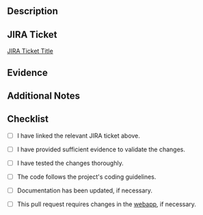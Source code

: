 ## Description

<!-- Provide a brief overview of the changes introduced by this pull request. -->

## JIRA Ticket

<!-- Use the example below to reference the ticket -->
[JIRA Ticket Title](https://your-jira-instance.com/browse/PROJECT-123)

## Evidence

<!-- Please provide evidence that supports the changes made in this pull request. This could include screenshots, links to design documents, test results, etc. -->

## Additional Notes

<!-- Any additional information or context that would be helpful for reviewers or future reference. -->

## Checklist

- [ ] I have linked the relevant JIRA ticket above.
- [ ] I have provided sufficient evidence to validate the changes.
- [ ] I have tested the changes thoroughly.
- [ ] The code follows the project's coding guidelines.
- [ ] Documentation has been updated, if necessary.
- [ ] This pull request requires changes in the [webapp](https://github.com/gbh-tech/cockpit-webapp), if necessary.

